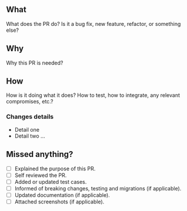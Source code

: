 ## What

What does the PR do?
Is it a bug fix, new feature, refactor, or something else?

## Why

Why this PR is needed?

## How

How is it doing what it does?
How to test, how to integrate, any relevant compromises, etc.?

### Changes details

- Detail one
- Detail two
  ...

## Missed anything?

- [ ] Explained the purpose of this PR.
- [ ] Self reviewed the PR.
- [ ] Added or updated test cases.
- [ ] Informed of breaking changes, testing and migrations (if applicable).
- [ ] Updated documentation (if applicable).
- [ ] Attached screenshots (if applicable).
